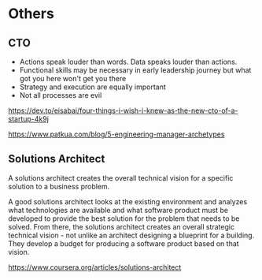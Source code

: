 # Others

## CTO

- Actions speak louder than words. Data speaks louder than actions.
- Functional skills may be necessary in early leadership journey but what got you here won't get you there
- Strategy and execution are equally important
- Not all processes are evil

<https://dev.to/eisabai/four-things-i-wish-i-knew-as-the-new-cto-of-a-startup-4k9j>

<https://www.patkua.com/blog/5-engineering-manager-archetypes>

## Solutions Architect

A solutions architect creates the overall technical vision for a specific solution to a business problem.

A good solutions architect looks at the existing environment and analyzes what technologies are available and what software product must be developed to provide the best solution for the problem that needs to be solved. From there, the solutions architect creates an overall strategic technical vision - not unlike an architect designing a blueprint for a building. They develop a budget for producing a software product based on that vision.

<https://www.coursera.org/articles/solutions-architect>
